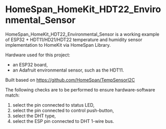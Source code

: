 # HomeSpan_HomeKit_HDT22_Environmental_Sensor
HomeSpan_HomeKit_HDT22_Environmental_Sensor is a working example of ESP32 + HDT11/HD21/HDT22 temperature and humidity sensor implementation to HomeKit via HomeSpan Library.

Hardware used for this project:
- an ESP32 board,
- an Adafruit environmental sensor, such as the HDT11.

Built based on https://github.com/HomeSpan/TempSensorI2C

The following checks are to be performed to ensure hardware-software match:

1) select the pin connected to status LED,
2) select the pin connected to control push-button,
4) select the DHT type,
5) select the ESP pin connected to DHT 1-wire bus.
